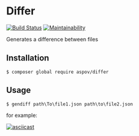 # Differ
[![Build Status](https://travis-ci.org/aspov/php-project-lvl2.svg?branch=master)](https://travis-ci.org/aspov/php-project-lvl2)
[![Maintainability](https://api.codeclimate.com/v1/badges/770ba18631330fdf088d/maintainability)](https://codeclimate.com/github/aspov/php-project-lvl2/maintainability)

Generates a difference between files

## Installation
```
$ composer global require aspov/differ
```
## Usage

```
$ gendiff path\To\file1.json path\to\file2.json
```
for example:

[![asciicast](https://asciinema.org/a/263630.svg)](https://asciinema.org/a/263630)
